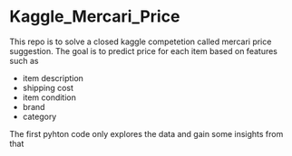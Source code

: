 # Kaggle_Mercari_Price
This repo is to solve a closed kaggle competetion called mercari price suggestion. 
The goal is to predict price for each item based on features such as 
* item description
* shipping cost
* item condition
* brand 
* category

The first pyhton code only explores the data and gain some insights from that
